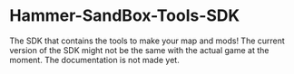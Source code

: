 # Hammer-SandBox-Tools-SDK
The SDK that contains the tools to make your map and mods!
The current version of the SDK might not be the same with the actual game at the moment.
The documentation is not made yet.

